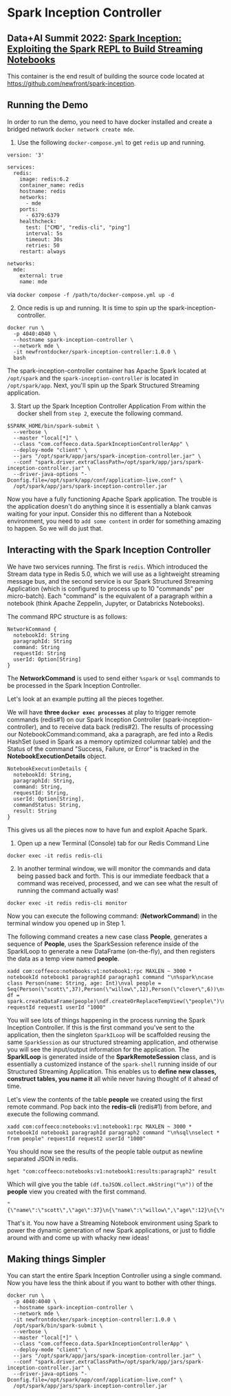 # Spark Inception Controller
## Data+AI Summit 2022: [Spark Inception: Exploiting the Spark REPL to Build Streaming Notebooks](https://databricks.com/dataaisummit/session/spark-inception-exploiting-apache-spark-repl-build-streaming-notebooks)

This container is the end result of building the source code located at https://github.com/newfront/spark-inception.

## Running the Demo
In order to run the demo, you need to have docker installed and create a bridged network `docker network create mde`.

1. Use the following `docker-compose.yml` to get `redis` up and running.
~~~
version: '3'

services:
  redis:
    image: redis:6.2
    container_name: redis
    hostname: redis
    networks:
      - mde
    ports:
      - 6379:6379
    healthcheck:
      test: ["CMD", "redis-cli", "ping"]
      interval: 5s
      timeout: 30s
      retries: 50
    restart: always

networks:
  mde:
    external: true
    name: mde
~~~

via `docker compose -f /path/to/docker-compose.yml up -d`

2. Once redis is up and running. It is time to spin up the spark-inception-controller.
~~~
docker run \
  -p 4040:4040 \
  --hostname spark-inception-controller \
  --network mde \
  -it newfrontdocker/spark-inception-controller:1.0.0 \
  bash
~~~

The spark-inception-controller container has Apache Spark located at `/opt/spark` and the `spark-inception-controller` is located in `/opt/spark/app`. Next, you'll spin up the Spark Structured Streaming application.

3. Start up the Spark Inception Controller Application
   From within the docker shell from `step 2`, execute the following command.

~~~
$SPARK_HOME/bin/spark-submit \
  --verbose \
  --master "local[*]" \
  --class "com.coffeeco.data.SparkInceptionControllerApp" \
  --deploy-mode "client" \
  --jars "/opt/spark/app/jars/spark-inception-controller.jar" \
  --conf "spark.driver.extraClassPath=/opt/spark/app/jars/spark-inception-controller.jar" \
  --driver-java-options "-Dconfig.file=/opt/spark/app/conf/application-live.conf" \
  /opt/spark/app/jars/spark-inception-controller.jar
~~~

Now you have a fully functioning Apache Spark application. The trouble is the application doesn't do anything since it is essentially a blank canvas waiting for your input. Consider this no different than a Notebook environment, you need to `add some content` in order for something amazing to happen. So we will do just that.

## Interacting with the Spark Inception Controller
We have two services running. The first is `redis`. Which introduced the Stream data type in Redis 5.0, which we will use as a lightweight streaming message bus, and the second service is our Spark Structured Streaming Application (which is configured to process up to 10 "commands" per micro-batch). Each "command" is the equivalent of a paragraph within a notebook (think Apache Zeppelin, Jupyter, or Databricks Notebooks).

The command RPC structure is as follows:
~~~
NetworkCommand {
  notebookId: String
  paragraphId: String
  command: String
  requestId: String
  userId: Option[String]
}
~~~

The **NetworkCommand** is used to send either `%spark` or `%sql` commands to be processed in the Spark Inception Controller.

Let's look at an example putting all the pieces together.

We will have **three `docker exec processes`** at play to trigger remote commands (redis#1) on our Spark Inception Controller (spark-inception-controller), and to receive data back (redis#2). The results of processing our NotebookCommand:command, aka a paragraph, are fed into a Redis HashSet (used in Spark as a memory optimized columnar table) and the Status of the command "Success, Failure, or Error" is tracked in the **NotebookExecutionDetails** object.

~~~
NotebookExecutionDetails {
  notebookId: String,
  paragraphId: String,
  command: String,
  requestId: String,
  userId: Option[String],
  commandStatus: String,
  result: String
}
~~~
This gives us all the pieces now to have fun and exploit Apache Spark.

1. Open up a new Terminal (Console) tab for our Redis Command Line
~~~
docker exec -it redis redis-cli
~~~

2. In another terminal window, we will monitor the commands and data being passed back and forth. This is our immediate feedback that a command was received, processed, and we can see what the result of running the command actually was!
~~~
docker exec -it redis redis-cli monitor
~~~

Now you can execute the following command: (**NetworkCommand**) in the terminal window you opened up in Step 1.

The following command creates a new case class **People**, generates a sequence of **People**, uses the SparkSession reference inside of the SparkILoop to generate a new DataFrame (on-the-fly), and then registers the data as a temp view named **people**.
~~~
xadd com:coffeeco:notebooks:v1:notebook1:rpc MAXLEN ~ 3000 * notebookId notebook1 paragraphId paragraph1 command "\n%spark\ncase class Person(name: String, age: Int)\nval people = Seq(Person(\"scott\",37),Person(\"willow\",12),Person(\"clover\",6))\nval df = spark.createDataFrame(people)\ndf.createOrReplaceTempView(\"people\")\n" requestId request1 userId "1000"
~~~

You will see lots of things happening in the process running the Spark Inception Controller. If this is the first command you've sent to the application, then the singleton `SparkILoop` will be scaffolded reusing the same `SparkSession` as our structured streaming application, and otherwise you will see the input/output information for the application. The **SparkILoop** is generated inside of the **SparkRemoteSession** class, and is essentially a customized instance of the `spark-shell` running inside of our Structured Streaming Application. This enables us to **define new classes, construct tables, you name it** all while never having thought of it ahead of time.

Let's view the contents of the table **people** we created using the first remote command. Pop back into the **redis-cli** (redis#1) from before, and execute the following command.
~~~
xadd com:coffeeco:notebooks:v1:notebook1:rpc MAXLEN ~ 3000 * notebookId notebook1 paragraphId paragraph2 command "\n%sql\nselect * from people" requestId request2 userId "1000"
~~~

You should now see the results of the people table output as newline separated JSON in redis.

~~~
hget "com:coffeeco:notebooks:v1:notebook1:results:paragraph2" result
~~~

Which will give you the table `(df.toJSON.collect.mkString("\n"))` of the **people** view you created with the first command.

~~~
"{\"name\":\"scott\",\"age\":37}\n{\"name\":\"willow\",\"age\":12}\n{\"name\":\"clover\",\"age\":6}"
~~~

That's it. You now have a Streaming Notebook environment using Spark to power the dynamic generation of new Spark applications, or just to fiddle around with and come up with whacky new ideas! 

## Making things Simpler
You can start the entire Spark Inception Controller using a single command. Now you have less the think about if you want to bother with other things.
~~~
docker run \
  -p 4040:4040 \
  --hostname spark-inception-controller \
  --network mde \
  -it newfrontdocker/spark-inception-controller:1.0.0 \
  /opt/spark/bin/spark-submit \
  --verbose \
  --master "local[*]" \
  --class "com.coffeeco.data.SparkInceptionControllerApp" \
  --deploy-mode "client" \
  --jars "/opt/spark/app/jars/spark-inception-controller.jar" \
  --conf "spark.driver.extraClassPath=/opt/spark/app/jars/spark-inception-controller.jar" \
  --driver-java-options "-Dconfig.file=/opt/spark/app/conf/application-live.conf" \
  /opt/spark/app/jars/spark-inception-controller.jar
~~~
